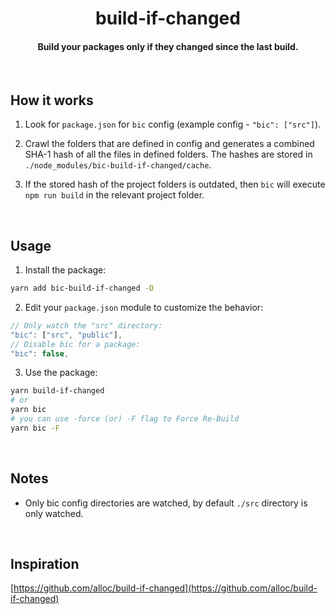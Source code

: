 <h1 align="center">  
   build-if-changed
</h1>

<h4 align="center">
Build your packages only if they changed since the last build.
</h4>

&nbsp;

## How it works

1. Look for `package.json` for `bic` config (example config - `"bic": ["src"]`).

2. Crawl the folders that are defined in config and generates a combined SHA-1 hash of all the files in defined folders. The hashes are stored in `./node_modules/bic-build-if-changed/cache`.

3. If the stored hash of the project folders is outdated, then `bic` will execute `npm run build`
   in the relevant project folder.

&nbsp;

## Usage

1. Install the package:

```sh
yarn add bic-build-if-changed -D
```

2. Edit your `package.json` module to customize the behavior:

```js
// Only watch the "src" directory:
"bic": ["src", "public"],
// Disable bic for a package:
"bic": false,
```

3. Use the package:

```sh
yarn build-if-changed
# or
yarn bic
# you can use -force (or) -F flag to Force Re-Build
yarn bic -F
```

&nbsp;

## Notes

- Only bic config directories are watched, by default `./src` directory is only watched.

&nbsp;

## Inspiration
[https://github.com/alloc/build-if-changed](https://github.com/alloc/build-if-changed)